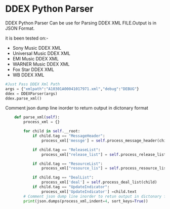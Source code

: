 # DDEX Python Parser
DDEX Python Parser Can be use for Parsing DDEX XML FILE.Output is in JSON Format.

it is been tested on:-
* Sony Music DDEX XML
* Universal Music DDEX XML
* EMI Music DDEX XML
* WARNER Music DDEX XML
* Fox Star DDEX XML
* WB DDEX XML

```python
#Just Pass DDEX Xml Path 
args = {"xmlpath":"A10301A00041017971.xml","debug":"DEBUG"}
ddex = DDEXParser(args)
ddex.parse_xml()
```

Comment json dump line inorder to return output in dictonary format

```python
    def parse_xml(self):
        process_xml = {}

        for child in self.__root:
            if child.tag == "MessageHeader":
                process_xml['messge'] = self.process_message_header(child)

            if child.tag == "ReleaseList":
                process_xml["release_list"] = self.process_release_list(child)

            if child.tag == "ResourceList":
                process_xml["resource_lis"] = self.process_resource_list(child)

            if child.tag == "DealList":
                process_xml['deal'] = self.process_deal_list(child)
            if child.tag == "UpdateIndicator":
                process_xml['UpdateIndicator'] =child.text
        # Comment json dump line inorder to retun output in dictonary format
        print(json.dumps(process_xml,indent=4, sort_keys=True))
```
